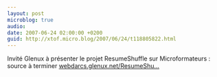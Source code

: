 ```yaml
---
layout: post
microblog: true
audio: 
date: 2007-06-24 02:00:00 +0200
guid: http://xtof.micro.blog/2007/06/24/t118805822.html
---
```

Invité Glenux à présenter le projet ResumeShuffle sur Microformateurs : source à terminer  [webdarcs.glenux.net/ResumeShu...](http://webdarcs.glenux.net/ResumeShuffle/)
